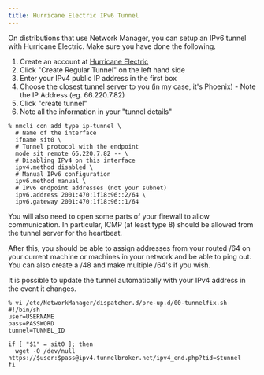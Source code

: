 ```yaml
---
title: Hurricane Electric IPv6 Tunnel
---
```


On distributions that use Network Manager, you can setup an IPv6 tunnel with Hurricane Electric. Make sure you have done the following.

1. Create an account at [Hurricane Electric](https://tunnelbroker.net)
2. Click "Create Regular Tunnel" on the left hand side
3. Enter your IPv4 public IP address in the first box
4. Choose the closest tunnel server to you (in my case, it's Phoenix) - Note the IP Address (eg. 66.220.7.82)
5. Click "create tunnel"
6. Note all the information in your "tunnel details"

```
% nmcli con add type ip-tunnel \
  # Name of the interface
  ifname sit0 \
  # Tunnel protocol with the endpoint
  mode sit remote 66.220.7.82 -- \
  # Disabling IPv4 on this interface
  ipv4.method disabled \
  # Manual IPv6 configuration
  ipv6.method manual \
  # IPv6 endpoint addresses (not your subnet)
  ipv6.address 2001:470:1f18:96::2/64 \
  ipv6.gateway 2001:470:1f18:96::1/64
```

You will also need to open some parts of your firewall to allow communication. In particular, ICMP (at least type 8) should be allowed from the tunnel server for the heartbeat.

After this, you should be able to assign addresses from your routed /64 on your current machine or machines in your network and be able to ping out. You can also create a /48 and make multiple /64's if you wish.

It is possible to update the tunnel automatically with your IPv4 address in the event it changes.

```
% vi /etc/NetworkManager/dispatcher.d/pre-up.d/00-tunnelfix.sh
#!/bin/sh
user=USERNAME
pass=PASSWORD
tunnel=TUNNEL_ID

if [ "$1" = sit0 ]; then
  wget -O /dev/null https://$user:$pass@ipv4.tunnelbroker.net/ipv4_end.php?tid=$tunnel
fi
```
